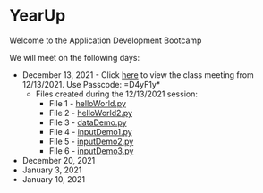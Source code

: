 # YearUp

Welcome to the Application Development Bootcamp 

We will meet on the following days:
* December 13, 2021 - Click [here](https://yearup.zoom.us/rec/share/My7M5xGK7Fox9L6GZ1qmvIwLLimdAEkrfwMKcsV5Ye6ZrNXmlNCg8GJp2YsA5dZt.dQVMRzyNy5qYcckq) to view the class meeting from 12/13/2021. Use Passcode: =D4yF1y*
    * Files created during the 12/13/2021 session:
        * File 1 - [helloWorld.py](https://github.com/DrCarlArrington/YearUpProgrammingBootcampDec2021/blob/b0a6d982d879d1a0a8ac4965b119dd2735f6a6dd/Week%201%20-%2012-13-2021/helloWorld.py)
        * File 2 - [helloWorld2.py](https://github.com/DrCarlArrington/YearUpProgrammingBootcampDec2021/blob/4f63e6f922174ff8aaa1c98e7d2b0182410b3410/Week%201%20-%2012-13-2021/%20helloWorld2.py)
        * File 3 - [dataDemo.py](https://github.com/DrCarlArrington/YearUpProgrammingBootcampDec2021/blob/94686a5a0595c1f7a8a0dc6204bbd47dac2ba48a/Week%201%20-%2012-13-2021/dataDemo.py)
        * File 4 - [inputDemo1.py](https://github.com/DrCarlArrington/YearUpProgrammingBootcampDec2021/blob/f1e947e6152de21b1c7e37c2c00e726e99341707/Week%201%20-%2012-13-2021/inputDemo1.py)
        * File 5 - [inputDemo2.py](https://github.com/DrCarlArrington/YearUpProgrammingBootcampDec2021/blob/3a1287020bd7239fac562522a0ed7e022a01d9d5/Week%201%20-%2012-13-2021/inputDemo2.py)
        * File 6 - [inputDemo3.py](https://github.com/DrCarlArrington/YearUpProgrammingBootcampDec2021/blob/998e55e5d4c71130cd304d7e999b7ae0d321572c/Week%201%20-%2012-13-2021/inputDemo3.py)
* December 20, 2021
* January 3, 2021
* January 10, 2021
